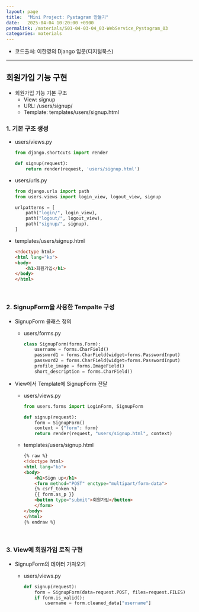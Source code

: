 ```yaml
---
layout: page
title:  "Mini Project: Pystagram 만들기"
date:   2025-04-04 10:20:00 +0900
permalink: /materials/S01-04-03-04_03-WebService_Pystagram_03
categories: materials
---
```


- 코드출처: 이한영의 Django 입문(디지털북스)

---

## 회원가입 기능 구현

- 회원가입 기능 기본 구조
    - View: signup
    - URL: /users/signup/
    - Template: templates/users/signup.html

### 1. 기본 구조 생성

- users/views.py

    ```python
    from django.shortcuts import render

    def signup(request):
        return render(request, 'users/signup.html')
    ```

- users/urls.py

    ```python
    from django.urls import path
    from users.views import login_view, logout_view, signup

    urlpatterns = [
        path("login/", login_view),
        path("logout/", logout_view),
        path("signup/", signup),
    ]
   ```

- templates/users/signup.html

    ```html
    <!doctype html>
    <html lang="ko">
    <body>
        <h1>회원가입</h1>
    </body>
    </html>
    ```

<br>

### 2. SignupForm을 사용한 Tempalte 구성

- SignupForm 클래스 정의
    - users/forms.py

        ```python
        class SignupForm(forms.Form):
            username = forms.CharField()
            password1 = forms.CharField(widget=forms.PasswordInput)
            password2 = forms.CharField(widget=forms.PasswordInput)
            profile_image = forms.ImageField()
            short_description = forms.CharField()
        ```

- View에서 Template에 SignupForm 전달
    - users/views.py

        ```python
        from users.forms import LoginForm, SignupForm

        def signup(request):
            form = SignupForm()
            context = {"form": form}
            return render(request, "users/signup.html", context)
       ```

    - templates/users/signup.html

        ```html
        {% raw %}
        <!doctype html>
        <html lang="ko">
        <body>
            <h1>Sign up</h1>
            <form method="POST" enctype="multipart/form-data">
            {% csrf_token %}
            {{ form.as_p }}
            <button type="submit">회원가입</button>
            </form>
        </body>
        </html>
        {% endraw %}
       ```
<br>

### 3. View에 회원가입 로직 구현

- SignupForm의 데이터 가져오기
    - users/views.py

        ```python
        def signup(request):
            form = SignupForm(data=request.POST, files=request.FILES)
            if form.is_valid():
                username = form.cleaned_data["username"]    